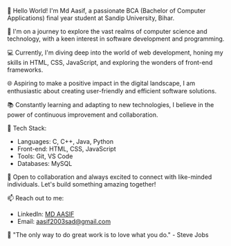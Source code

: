 👋 Hello World! I'm Md Aasif, a passionate BCA (Bachelor of Computer Applications) final year student at Sandip University, Bihar.

🚀 I'm on a journey to explore the vast realms of computer science and technology, with a keen interest in software development and programming.

💻 Currently, I'm diving deep into the world of web development, honing my skills in HTML, CSS, JavaScript, and exploring the wonders of front-end frameworks.

🌐 Aspiring to make a positive impact in the digital landscape, I am enthusiastic about creating user-friendly and efficient software solutions.

📚 Constantly learning and adapting to new technologies, I believe in the power of continuous improvement and collaboration.

🔧 Tech Stack:
   - Languages: C, C++, Java, Python
   - Front-end: HTML, CSS, JavaScript
   - Tools: Git, VS Code
   - Databases: MySQL

🤝 Open to collaboration and always excited to connect with like-minded individuals. Let's build something amazing together!

📫 Reach out to me:
   - LinkedIn: [MD AASIF](www.linkedin.com/in/neyaz-aasif-sandip-university)
   - Email: aasif2003sad@gmail.com

🌟 "The only way to do great work is to love what you do." - Steve Jobs

<!---
neyaz-aasif/neyaz-aasif is a ✨ special ✨ repository because its `README.md` (this file) appears on your GitHub profile.
You can click the Preview link to take a look at your changes.
--->
